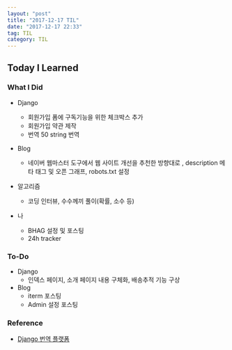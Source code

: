 ```yaml
---
layout: "post"
title: "2017-12-17 TIL"
date: "2017-12-17 22:33"
tag: TIL
category: TIL
---
```


## Today I Learned

### What I Did
* Django
  - 회원가입 폼에 구독기능을 위한 체크박스 추가
  - 회원가입 약관 제작
  - 번역 50 string 번역
* Blog
  - 네이버 웹마스터 도구에서 웹 사이트 개선을 추천한 방향대로 , description 메타 태그 및 오픈 그래프, robots.txt 설정

* 알고리즘
  - 코딩 인터뷰, 수수께끼 풀이(확률, 소수 등)

* 나
  - BHAG 설정 및 포스팅
  - 24h tracker

### To-Do
* Django
  - 인덱스 페이지, 소개 페이지 내용 구체화, 배송추적 기능 구상
* Blog
  - iterm 포스팅
  - Admin 설정 포스팅

### Reference
* [Django 번역 플랫폼](https://www.transifex.com)
